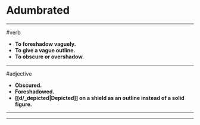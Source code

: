 # Adumbrated
---
#verb
- **To foreshadow vaguely.**
- **To give a vague outline.**
- **To obscure or overshadow.**
---
#adjective
- **Obscured.**
- **Foreshadowed.**
- **[[d/_depicted|Depicted]] on a shield as an outline instead of a solid figure.**
---
---
